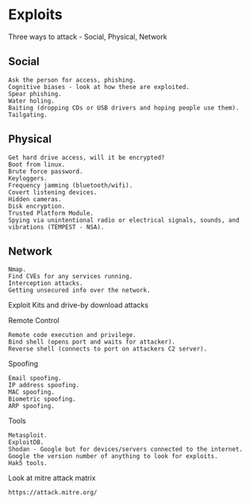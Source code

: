 # Exploits

Three ways to attack - Social, Physical, Network

## Social

    Ask the person for access, phishing.
    Cognitive biases - look at how these are exploited.
    Spear phishing.
    Water holing.
    Baiting (dropping CDs or USB drivers and hoping people use them).
    Tailgating.

## Physical

    Get hard drive access, will it be encrypted?
    Boot from linux.
    Brute force password.
    Keyloggers.
    Frequency jamming (bluetooth/wifi).
    Covert listening devices.
    Hidden cameras.
    Disk encryption.
    Trusted Platform Module.
    Spying via unintentional radio or electrical signals, sounds, and vibrations (TEMPEST - NSA).

## Network

    Nmap.
    Find CVEs for any services running.
    Interception attacks.
    Getting unsecured info over the network.

Exploit Kits and drive-by download attacks

Remote Control

    Remote code execution and privilege.
    Bind shell (opens port and waits for attacker).
    Reverse shell (connects to port on attackers C2 server).

Spoofing

    Email spoofing.
    IP address spoofing.
    MAC spoofing.
    Biometric spoofing.
    ARP spoofing.

Tools

    Metasploit.
    ExploitDB.
    Shodan - Google but for devices/servers connected to the internet.
    Google the version number of anything to look for exploits.
    Hak5 tools.

Look at mitre attack matrix

    https://attack.mitre.org/
